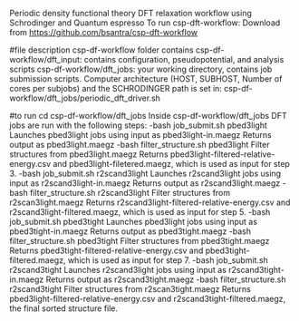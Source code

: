 Periodic density functional theory DFT relaxation workflow using Schrodinger and Quantum espresso
To run csp-dft-workflow:
Download from https://github.com/bsantra/csp-dft-workflow

#file description
csp-df-workflow folder contains 
    csp-df-workflow/dft_input: contains configuration, pseudopotential, and analysis scripts
    csp-df-workflow/dft_jobs: your working directory, contains job submission scripts.
        Computer architecture (HOST, SUBHOST, Number of cores per subjobs) and the SCHRODINGER path is set in: 
        csp-df-workflow/dft_jobs/periodic_dft_driver.sh

#to run
cd csp-df-workflow/dft_jobs
    Inside csp-df-workflow/dft_jobs DFT jobs are run with the following steps:
    -bash job_submit.sh pbed3light
        Launches pbed3light jobs using input as pbed3light-in.maegz
        Returns output as pbed3light.maegz
    -bash filter_structure.sh pbed3light
        Filter structures from pbed3light.maegz
        Returns pbed3light-filtered-relative-energy.csv and pbed3light-filetered.maegz, which is used as input for step 3.
    -bash job_submit.sh r2scand3light
        Launches r2scand3light jobs using input as r2scand3light-in.maegz
        Returns output as r2scand3light.maegz
    -bash filter_structure.sh r2scand3light
        Filter structures from r2scan3light.maegz
        Returns r2scand3light-filtered-relative-energy.csv and r2scand3light-filtered.maegz, which is used as input for step 5.
    -bash job_submit.sh pbed3tight
        Launches pbed3light jobs using input as pbed3tight-in.maegz
        Returns output as pbed3tight.maegz
    -bash filter_structure.sh pbed3tight
        Filter structures from pbed3tight.maegz
        Returns pbed3tight-filtered-relative-energy.csv and pbed3tight-filtered.maegz, which is used as input for step 7.
    -bash job_submit.sh r2scand3tight
        Launches r2scand3light jobs using input as r2scand3tight-in.maegz
        Returns output as r2scand3tight.maegz
    -bash filter_structure.sh r2scand3tight
        Filter structures from r2scan3tight.maegz
        Returns pbed3light-filtered-relative-energy.csv and r2scand3tight-filtered.maegz, the final sorted structure file.


